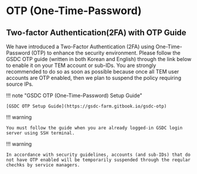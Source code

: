# OTP (One-Time-Password)

## Two-factor Authentication(2FA) with OTP Guide
We have introduced a Two-Factor Authentication (2FA) using One-Time-Password (OTP) to enhance the security environment. 
Please follow the GSDC OTP guide (written in both Korean and English) through the link below to enable it on your TEM account or sub-IDs. You are strongly recommended to do so as soon as possible because once all TEM user accounts are OTP enabled, 
then we plan to suspend the policy requiring source IPs. 

!!! note "GSDC OTP (One-Time-Password) Setup Guide"

    [GSDC OTP Setup Guide](https://gsdc-farm.gitbook.io/gsdc-otp)


!!! warning 

    You must follow the guide when you are already logged-in GSDC login server using SSH terminal.

!!! warning 

    In accordance with security guidelines, accounts (and sub-IDs) that do not have OTP enabled will be temporarily suspended through the reqular chechks by service managers.